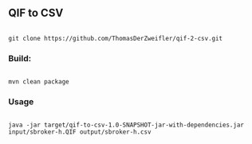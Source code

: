 <h2>QIF to CSV</h2>
<code>
git clone https://github.com/ThomasDerZweifler/qif-2-csv.git
</code>
<h3>Build:</h3>
<code>
mvn clean package
</code>
<h3>Usage</h3>
<code>
java -jar target/qif-to-csv-1.0-SNAPSHOT-jar-with-dependencies.jar input/sbroker-h.QIF output/sbroker-h.csv
</code>